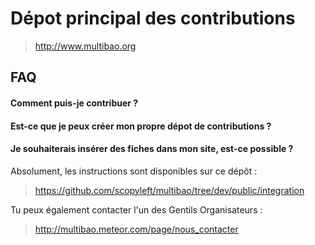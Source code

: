 # Dépot principal des contributions

> http://www.multibao.org

## FAQ

#### Comment puis-je contribuer ?

#### Est-ce que je peux créer mon propre dépot de contributions ?

#### Je souhaiterais insérer des fiches dans mon site, est-ce possible ?

Absolument, les instructions sont disponibles sur ce dépôt :
> https://github.com/scopyleft/multibao/tree/dev/public/integration

Tu peux également contacter l'un des Gentils Organisateurs :
> http://multibao.meteor.com/page/nous_contacter


